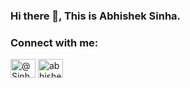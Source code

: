 ### Hi there 👋, This is Abhishek Sinha.
<h3 align="left">Connect with me:</h3>
<p align="left">
<a href="https://twitter.com/@SinhaAbhishek_7" target="blank"><img align="center" src="https://raw.githubusercontent.com/rahuldkjain/github-profile-readme-generator/master/src/images/icons/Social/twitter.svg" alt="@SinhaAbhishek_7" height="30" width="40" /></a>
<a href="https://www.linkedin.com/in/abhisheksinha7/" target="blank"><img align="center" src="https://raw.githubusercontent.com/rahuldkjain/github-profile-readme-generator/master/src/images/icons/Social/linked-in-alt.svg" alt="abhisheksinha7" height="30" width="40" /></a>
</p>
<!--
**AbhishekSinha7/AbhishekSinha7** is a ✨ _special_ ✨ repository because its `README.md` (this file) appears on your GitHub profile.

Here are some ideas to get you started:

- 🔭 I’m currently working on ...
- 🌱 I’m currently learning ...
- 👯 I’m looking to collaborate on ...
- 🤔 I’m looking for help with ...
- 💬 Ask me about ...
- 📫 How to reach me: ...
- 😄 Pronouns: ...
- ⚡ Fun fact: ...
-->

